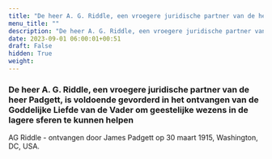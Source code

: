 ```yaml
---
title: "De heer A. G. Riddle, een vroegere juridische partner van de heer Padgett, is voldoende gevorderd in het ontvangen van de Goddelijke Liefde van de Vader om geestelijke wezens in de lagere sferen te kunnen helpen"
menu_title: ""
description: "De heer A. G. Riddle, een vroegere juridische partner van de heer Padgett, is voldoende gevorderd in het ontvangen van de Goddelijke Liefde van de Vader om geestelijke wezens in de lagere sferen te kunnen helpen"
date: 2023-09-01 06:00:01+00:51
draft: False
hidden: True
weight:
---
```

### De heer A. G. Riddle, een vroegere juridische partner van de heer Padgett, is voldoende gevorderd in het ontvangen van de Goddelijke Liefde van de Vader om geestelijke wezens in de lagere sferen te kunnen helpen

AG Riddle - ontvangen door James Padgett op 30 maart 1915, Washington, DC, USA.
